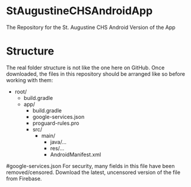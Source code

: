 # StAugustineCHSAndroidApp
The Repository for the St. Augustine CHS Android Version of the App

# Structure
The real folder structure is not like the one here on GitHub. Once downloaded, the files in this repository should be arranged like so before working with them:

- root/
  - build.gradle
  - app/
    - build.gradle
    - google-services.json
    - proguard-rules.pro
    - src/
      - main/
        - java/...
        - res/...
        - AndroidManifest.xml

#google-services.json
For security, many fields in this file have been removed/censored. Download the latest, uncensored version of the file from Firebase.
